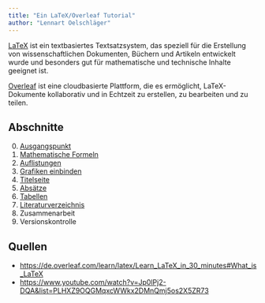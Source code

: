 ```yaml
---
title: "Ein LaTeX/Overleaf Tutorial"
author: "Lennart Oelschläger"
---
```


[LaTeX](https://www.latex-project.org/) ist ein textbasiertes Textsatzsystem, das speziell für die Erstellung von wissenschaftlichen Dokumenten, Büchern und Artikeln entwickelt wurde und besonders gut für mathematische und technische Inhalte geeignet ist. 

[Overleaf](https://www.overleaf.com//) ist eine cloudbasierte Plattform, die es ermöglicht, LaTeX-Dokumente kollaborativ und in Echtzeit zu erstellen, zu bearbeiten und zu teilen.

## Abschnitte

0. [Ausgangspunkt](https://github.com/loelschlaeger/einfach_latex/commit/befefc3a4c145b8c3cc539fe0bca58bdeb2db503?diff=split)
1. [Mathematische Formeln](https://github.com/loelschlaeger/einfach_latex/commit/8bf5c606a2116aa9351fb947cd608e891a279134?diff=split)
2. [Auflistungen](https://github.com/loelschlaeger/einfach_latex/commit/a364a8236f840df7786bd6f11ef3b9b23a5d3bde?diff=split)
3. [Grafiken einbinden](https://github.com/loelschlaeger/einfach_latex/commit/13729e732aa6ce0452926dcde77ea77e4e2470f6?diff=split#diff-f67098301b6788c19af2853a0e5ad776fda05572b1b1224df46c42d1ad323cbb)
4. [Titelseite](https://github.com/loelschlaeger/einfach_latex/commit/e661218ed799e975909c0dbfd8406f9ac461c206?diff=split#diff-f67098301b6788c19af2853a0e5ad776fda05572b1b1224df46c42d1ad323cbbL52)
5. [Absätze]()
6. [Tabellen]()
7. [Literaturverzeichnis]()
8. Zusammenarbeit
9. Versionskontrolle

## Quellen

- https://de.overleaf.com/learn/latex/Learn_LaTeX_in_30_minutes#What_is_LaTeX
- https://www.youtube.com/watch?v=Jp0lPj2-DQA&list=PLHXZ9OQGMqxcWWkx2DMnQmj5os2X5ZR73

